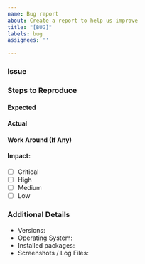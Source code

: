 ```yaml
---
name: Bug report
about: Create a report to help us improve
title: "[BUG]"
labels: bug
assignees: ''

---
```


### Issue 
<!-- WARNING : Do not post any sensitive information like your private keys -->
<!-- Describe your issue and tell us how to reproduce it (include any useful information). -->

### Steps to Reproduce

#### Expected

#### Actual

#### Work Around (If Any)

#### Impact:
- [ ] Critical
- [ ] High
- [ ] Medium
- [ ] Low

### Additional Details
* Versions:
* Operating System:   
* Installed packages:  
* Screenshots / Log Files:
